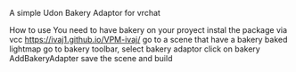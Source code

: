 A simple Udon Bakery Adaptor for vrchat

How to use
You need to have bakery on your proyect
instal the package via vcc https://ivaj1.github.io/VPM-ivaj/
go to a scene that have a bakery baked lightmap
go to bakery toolbar, select bakery adaptor
click on bakery AddBakeryAdapter
save the scene and build
